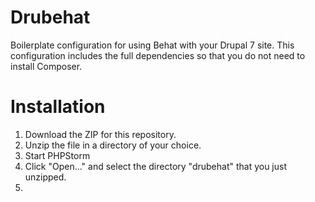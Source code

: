 Drubehat
========
Boilerplate configuration for using Behat with your Drupal 7 site. This configuration includes the full dependencies so that you do not need to install Composer.

Installation
========
1. Download the ZIP for this repository.
2. Unzip the file in a directory of your choice.
3. Start PHPStorm
4. Click "Open..." and select the directory "drubehat" that you just unzipped.
6. 